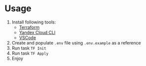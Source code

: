 # Usage

1.  Install following tools:
    - [Terraform](https://terraform.io/)
    - [Yandex Cloud CLI](https://yandex.cloud/en/docs/cli/)
    - [VSCode](https://code.visualstudio.com/)
2.  Create and populate `.env` file using `.env.example` as a reference
3.  Run task `TF Init`
4.  Run task `TF Apply`
5.  Enjoy
